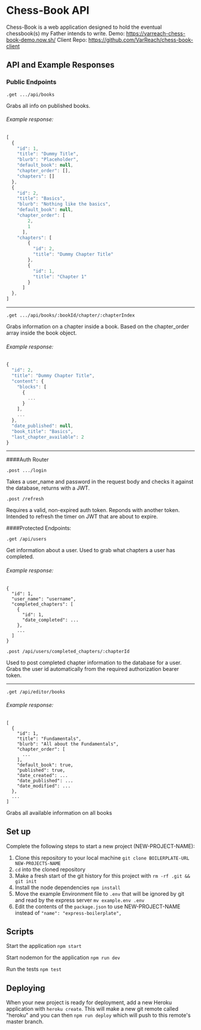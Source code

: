# Chess-Book API

Chess-Book is a web application designed to hold the eventual chessbook(s) my Father intends to write. 
Demo: https://varreach-chess-book-demo.now.sh/
Client Repo: https://github.com/VarReach/chess-book-client

## API and Example Responses

### Public Endpoints

```
.get .../api/books
```

Grabs all info on published books.

###### Example response:

```javascript
[
  {
    "id": 1,
    "title": "Dummy Title",
    "blurb": "Placeholder",
    "default_book": null,
    "chapter_order": [],
    "chapters": []
  },
  {
    "id": 2,
    "title": "Basics",
    "blurb": "Nothing like the basics",
    "default_book": null,
    "chapter_order": [
        2,
        1
      ],
    "chapters": [
        {
          "id": 2,
          "title": "Dummy Chapter Title"
        },
        {
          "id": 1,
          "title": "Chapter 1"
        }
      ]
  },
]
```
---
```
.get .../api/books/:bookId/chapter/:chapterIndex
```

Grabs information on a chapter inside a book. Based on the chapter_order array inside the book object.

###### Example response:

```javascript
{
  "id": 2,
  "title": "Dummy Chapter Title",
  "content": {
    "blocks": [
      {
        ...
      }
    ],
    ...
  },
  "date_published": null,
  "book_title": "Basics",
  "last_chapter_available": 2
}
```
---

####Auth Router

```
.post .../login
```
Takes a user_name and password in the request body and checks it against the database, returns with a JWT.

```
.post /refresh
```
Requires a valid, non-expired auth token. Reponds with another token. Intended to refresh the timer on JWT that are about to expire.


####Protected Endpoints:

```
.get /api/users
```
Get information about a user. Used to grab what chapters a user has completed. 

###### Example response:
```
{
  "id": 1,
  "user_name": "username",
  "completed_chapters": [
    {
      "id": 1,
      "date_completed": ...
    },
    ...
  ]
}
```

```
.post /api/users/completed_chapters/:chapterId
```

Used to post completed chapter information to the database for a user. Grabs the user id automatically from the required authorization bearer token.

---

```
.get /api/editor/books
```


###### Example response:
```
[
  {
    "id": 1,
    "title": "Fundamentals",
    "blurb": "All about the Fundamentals",
    "chapter_order": [
      ...
    ],
    "default_book": true,
    "published": true,
    "date_created": ...
    "date_published": ...
    "date_modified": ...
  },
  ...
]
```
Grabs all available information on all books

## Set up

Complete the following steps to start a new project (NEW-PROJECT-NAME):

1. Clone this repository to your local machine `git clone BOILERPLATE-URL NEW-PROJECTS-NAME`
2. `cd` into the cloned repository
3. Make a fresh start of the git history for this project with `rm -rf .git && git init`
4. Install the node dependencies `npm install`
5. Move the example Environment file to `.env` that will be ignored by git and read by the express server `mv example.env .env`
6. Edit the contents of the `package.json` to use NEW-PROJECT-NAME instead of `"name": "express-boilerplate",`

## Scripts

Start the application `npm start`

Start nodemon for the application `npm run dev`

Run the tests `npm test`

## Deploying

When your new project is ready for deployment, add a new Heroku application with `heroku create`. This will make a new git remote called "heroku" and you can then `npm run deploy` which will push to this remote's master branch.
